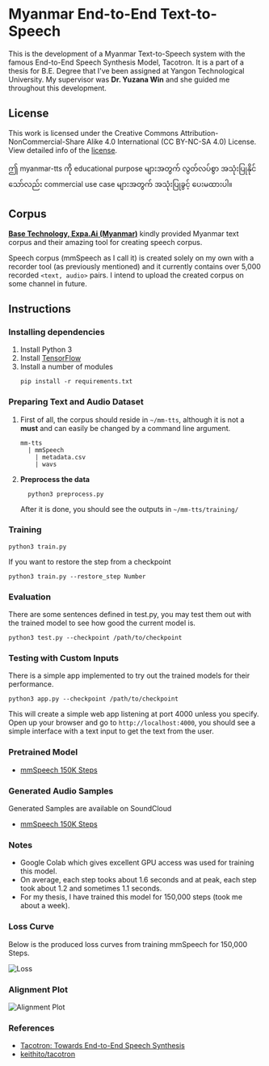 # Myanmar End-to-End Text-to-Speech

This is the development of a Myanmar Text-to-Speech system with the famous End-to-End Speech Synthesis Model, Tacotron. It is a part of a thesis for B.E. Degree that I've been assigned at Yangon Technological University. My supervisor was **Dr. Yuzana Win** and she guided me throughout this development.

## License

This work is licensed under the Creative Commons Attribution-NonCommercial-Share Alike 4.0 International (CC BY-NC-SA 4.0) License. View detailed info of the [license](http://creativecommons.org/licenses/by-nc-sa/4.0/).

ဤ myanmar-tts ကို educational purpose များအတွက် လွတ်လပ်စွာ အသုံးပြုနိုင်သော်လည်း commercial use case များအတွက် အသုံးပြုခွင့် ပေးမထားပါ။

## Corpus

**[Base Technology, Expa.Ai (Myanmar)](https://expa.ai)** kindly provided Myanmar text corpus and their amazing tool for creating speech corpus.

Speech corpus (mmSpeech as I call it) is created solely on my own with a recorder tool (as previously mentioned) and it currently contains over 5,000 recorded `<text, audio>` pairs. I intend to upload the created corpus on some channel in future.

## Instructions

### Installing dependencies

1.  Install Python 3
2.  Install [TensorFlow](https://www.tensorflow.org/install/)
3.  Install a number of modules
    ```
    pip install -r requirements.txt
    ```


### Preparing Text and Audio Dataset

1.  First of all, the corpus should reside in `~/mm-tts`, although it is not a **must** and can easily be changed by a command line argument.
    ```
    mm-tts
      | mmSpeech
        | metadata.csv
        | wavs
    ```

2.  **Preprocess the data**
    ```
      python3 preprocess.py
    ```
    After it is done, you should see the outputs in `~/mm-tts/training/`


### Training

```
python3 train.py
```

If you want to restore the step from a checkpoint
```
python3 train.py --restore_step Number
```


### Evaluation

There are some sentences defined in test.py, you may test them out with the trained model to see how good the current model is.
```
python3 test.py --checkpoint /path/to/checkpoint
```


### Testing with Custom Inputs

There is a simple app implemented to try out the trained models for their performance.
```
python3 app.py --checkpoint /path/to/checkpoint
```
This will create a simple web app listening at port 4000 unless you specify.
Open up your browser and go to `http://localhost:4000`, you should see a simple interface with a text input to get the text from the user.


### Pretrained Model

* [mmSpeech 150K Steps](https://drive.google.com/open?id=1P3JQYjGNoPbNykOg4-45LPUsZGuWkAd7)


### Generated Audio Samples

Generated Samples are available on SoundCloud

* [mmSpeech 150K Steps](https://soundcloud.com/htoo-pyae-466960846/sets/mmspeech-outputs)


### Notes

* Google Colab which gives excellent GPU access was used for training this model.
* On average, each step tooks about 1.6 seconds and at peak, each step took about 1.2 and sometimes 1.1 seconds.
* For my thesis, I have trained this model for 150,000 steps (took me about a week).


### Loss Curve

Below is the produced loss curves from training mmSpeech for 150,000 Steps.

![Loss](https://user-images.githubusercontent.com/34838719/65132116-7353e080-da26-11e9-9299-a08883811f47.png)


### Alignment Plot

![Alignment Plot](https://user-images.githubusercontent.com/34838719/65257737-afbb3580-db27-11e9-9046-e9a9931c55d3.gif)


### References

* [Tacotron: Towards End-to-End Speech Synthesis](https://www.google.com/url?sa=t&rct=j&q=&esrc=s&source=web&cd=2&cad=rja&uact=8&ved=2ahUKEwiBjuL828vkAhWh6nMBHYccCdYQFjABegQIABAB&url=https%3A%2F%2Farxiv.org%2Fabs%2F1703.10135&usg=AOvVaw0_KT-Hbe9h_egPMynMsJOM)
* [keithito/tacotron](https://github.com/keithito/tacotron)
